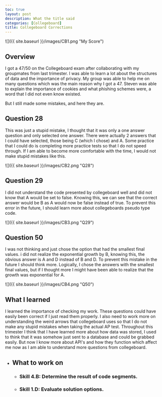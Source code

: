 ```yaml
---
toc: true
layout: post
description: What the title said
categories: [Collegeboard]
title: Collegeboard Corrections
---
```



![]({{ site.baseurl }}/images/CB1.png "My Score")

## Overview

I got a 47/50 on the Collegeboard exam after collaborating with my groupmates from last trimester. I was able to learn a lot about the structures of data and the importance of privacy. My group was able to help me on many questions which was the main reason why I got a 47. Steven was able to explain the importance of cookies and what phishing schemes were, a word that I did not even know existed.

But I still made some mistakes, and here they are.

## Question 28

This was just a stupid mistake, I thought that it was only a one answer question and only selected one answer. There were actually 2 answers that I could have selected, those being C (which I chose) and A. Some practice that I could do is completing more practice tests so that I do not speed through. If I am able to become more comfortable with the time, I would not make stupid mistakes like this.

![]({{ site.baseurl }}/images/CB2.png "Q28")

## Question 29

I did not understand the code presented by collegeboard well and did not know that A would be set to false. Knowing this, we can see that the correct answer would be B as A would now be false instead of true. To prevent this error in the future, I should learn more about collegeboards pseudo type code.

![]({{ site.baseurl }}/images/CB3.png "Q29")

## Question 50

I was not thinking and just chose the option that had the smallest final values. i did not realize the exponential growth by B, knowing this, the obvious answer is A and D instead of B and D. To prevent this mistake in the future I should think more. Logically, I chose the answers with the smallest final values, but if I thought more I might have been able to realize that the growth was exponential for A.

![]({{ site.baseurl }}/images/CB4.png "Q50")

## What I learned
I learned the importance of checking my work. These questions could have easily been correct if I just read them properly. I also need to work more on understanding the weird arrows that collegeboard uses so that I do not make any stupid mistakes when taking the actual AP test. Throughout this trimester I think that I have learned more about how data was stored, I used to think that it was somehow just sent to a database and could be grabbed easily. But now I know more about API's and how they function which affect me now as I am able to understand more questions from collegeboard.

- ## What to work on
    * ### Skill 4.B: Determine the result of code segments.
    * ### Skill 1.D: Evaluate solution options.
